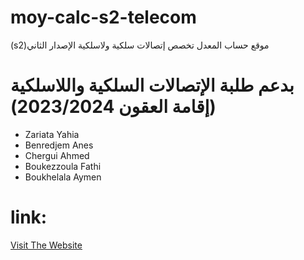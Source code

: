 # moy-calc-s2-telecom
(s2)موقع حساب المعدل تخصص إتصالات سلكية ولاسلكية الإصدار الثاني
#  بدعم طلبة الإتصالات السلكية واللاسلكية (إقامة العقون 2023/2024)

- Zariata Yahia 
- Benredjem  Anes
- Chergui Ahmed
- Boukezzoula Fathi 
- Boukhelala Aymen 

# link:
<a href="http://telecom-s2.glitch.me">Visit The Website</a>
